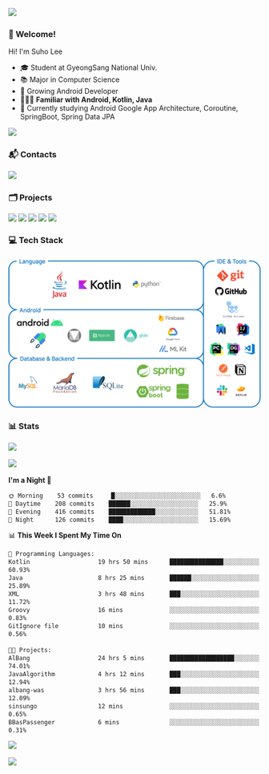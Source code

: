![](https://capsule-render.vercel.app/api?type=waving&color=93A9D1&section=header&height=200&text=Lee%20Suho&fontColor=black&fontSize=50&fontAlignY=30)

### 👋 Welcome!
Hi! I'm Suho Lee
- 🎓 Student at GyeongSang National Univ.
- 📚 Major in Computer Science
- 🌱 Growing Android Developer
- 👨🏻‍💻 **Familiar with Android, Kotlin, Java**
- 🤔 Currently studying Android Google App Architecture, Coroutine, SpringBoot, Spring Data JPA

[![](https://hits.seeyoufarm.com/api/count/incr/badge.svg?url=https%3A%2F%2Fgithub.com%2Fleesh96&count_bg=%238BD951&title_bg=%236E6E6E&icon=github.svg&icon_color=%23FFFFFF&title=Hits%21&edge_flat=false)](https://github.com/leesh96)

### 📬 Contacts
[![](https://img.shields.io/badge/Gmail-D14836?style=for-the-badge&logo=Gmail&logoColor=white&link=suho2718@gmail.com)](mailto:lksy1294@gmail.com)

### 🗂 Projects
[![](https://github-readme-stats.vercel.app/api/pin/?username=PeopleAndService&repo=BBasPassenger-Android&hide_border=true&border_radius=10&theme=blueberry&show_owner=false)](https://github.com/PeopleAndService/BBasPassenger-Android)
[![](https://github-readme-stats.vercel.app/api/pin/?username=Dynamic-LAB&repo=sinsungo_android&hide_border=true&border_radius=10&theme=blueberry&show_owner=false)](https://github.com/Dynamic-LAB/sinsungo_android)
[![](https://github-readme-stats.vercel.app/api/pin/?username=Yg323&repo=app_anima&hide_border=true&border_radius=10&theme=blueberry&show_owner=false)](https://github.com/Yg323/app_anima)
[![](https://github-readme-stats.vercel.app/api/pin/?username=leesh96&repo=Memorythm&hide_border=true&border_radius=10&theme=blueberry&show_owner=false)](https://github.com/leesh96/Memorythm)
[![](https://github-readme-stats.vercel.app/api/pin/?username=leesh96&repo=Petlog&hide_border=true&border_radius=10&theme=blueberry&show_owner=false)](https://github.com/leesh96/Petlog)

### 💻 Tech Stack
![](/img/techstack.png)

### 📊 Stats
[![](https://github-readme-stats.vercel.app/api/?username=leesh96&theme=blueberry&show_icons=true&hide_border=true&count_private=true&border_radius=10&include_all_commits=true)](https://github.com/leesh96?tab=repositories)

[![](https://github-profile-trophy.vercel.app/?username=leesh96&theme=chalk&title=Commits,Issues,PullRequest,Repositories&margin-w=10&no-frame=true)](https://github.com/leesh96?tab=repositories)

<!--START_SECTION:waka-->
**I'm a Night 🦉** 

```text
🌞 Morning    53 commits     █░░░░░░░░░░░░░░░░░░░░░░░░   6.6% 
🌆 Daytime    208 commits    ██████░░░░░░░░░░░░░░░░░░░   25.9% 
🌃 Evening    416 commits    █████████████░░░░░░░░░░░░   51.81% 
🌙 Night      126 commits    ████░░░░░░░░░░░░░░░░░░░░░   15.69%

```


📊 **This Week I Spent My Time On** 

```text
💬 Programming Languages: 
Kotlin                   19 hrs 50 mins      ███████████████░░░░░░░░░░   60.93% 
Java                     8 hrs 25 mins       ██████░░░░░░░░░░░░░░░░░░░   25.89% 
XML                      3 hrs 48 mins       ███░░░░░░░░░░░░░░░░░░░░░░   11.72% 
Groovy                   16 mins             ░░░░░░░░░░░░░░░░░░░░░░░░░   0.83% 
GitIgnore file           10 mins             ░░░░░░░░░░░░░░░░░░░░░░░░░   0.56%

🐱‍💻 Projects: 
AlBang                   24 hrs 5 mins       ██████████████████░░░░░░░   74.01% 
JavaAlgorithm            4 hrs 12 mins       ███░░░░░░░░░░░░░░░░░░░░░░   12.94% 
albang-was               3 hrs 56 mins       ███░░░░░░░░░░░░░░░░░░░░░░   12.09% 
sinsungo                 12 mins             ░░░░░░░░░░░░░░░░░░░░░░░░░   0.65% 
BBasPassenger            6 mins              ░░░░░░░░░░░░░░░░░░░░░░░░░   0.31%

```


<!--END_SECTION:waka-->

[![](https://github-readme-solvedac.hyp3rflow.vercel.app/api/?handle=suho2718)](https://solved.ac/profile/suho2718)

![](https://capsule-render.vercel.app/api?type=waving&color=93A9D1&section=footer&height=200)
